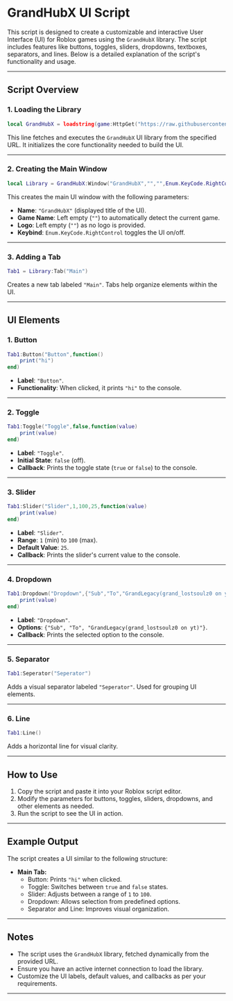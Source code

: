 # GrandHubX UI Script

This script is designed to create a customizable and interactive User Interface (UI) for Roblox games using the `GrandHubX` library. The script includes features like buttons, toggles, sliders, dropdowns, textboxes, separators, and lines. Below is a detailed explanation of the script's functionality and usage.

---

## Script Overview

### 1. **Loading the Library**
```lua
local GrandHubX = loadstring(game:HttpGet("https://raw.githubusercontent.com/KingTIM3R/UI_Final/refs/heads/main/GrandHubXUI.lua", true))()
```
This line fetches and executes the `GrandHubX` UI library from the specified URL. It initializes the core functionality needed to build the UI.

---

### 2. **Creating the Main Window**
```lua
local Library = GrandHubX:Window("GrandHubX","","",Enum.KeyCode.RightControl)
```
This creates the main UI window with the following parameters:
- **Name**: `"GrandHubX"` (displayed title of the UI).
- **Game Name**: Left empty (`""`) to automatically detect the current game.
- **Logo**: Left empty (`""`) as no logo is provided.
- **Keybind**: `Enum.KeyCode.RightControl` toggles the UI on/off.

---

### 3. **Adding a Tab**
```lua
Tab1 = Library:Tab("Main")
```
Creates a new tab labeled `"Main"`. Tabs help organize elements within the UI.

---

## UI Elements

### 1. **Button**
```lua
Tab1:Button("Button",function()
    print("hi")
end)
```
- **Label**: `"Button"`.
- **Functionality**: When clicked, it prints `"hi"` to the console.

---

### 2. **Toggle**
```lua
Tab1:Toggle("Toggle",false,function(value)
    print(value)
end)
```
- **Label**: `"Toggle"`.
- **Initial State**: `false` (off).
- **Callback**: Prints the toggle state (`true` or `false`) to the console.

---

### 3. **Slider**
```lua
Tab1:Slider("Slider",1,100,25,function(value)
    print(value)
end)
```
- **Label**: `"Slider"`.
- **Range**: `1` (min) to `100` (max).
- **Default Value**: `25`.
- **Callback**: Prints the slider's current value to the console.

---

### 4. **Dropdown**
```lua
Tab1:Dropdown("Dropdown",{"Sub","To","GrandLegacy(grand_lostsoulz0 on yt)"},function(value)
    print(value)
end)
```
- **Label**: `"Dropdown"`.
- **Options**: `{"Sub", "To", "GrandLegacy(grand_lostsoulz0 on yt)"}`.
- **Callback**: Prints the selected option to the console.

---

### 5. **Separator**
```lua
Tab1:Seperator("Seperator")
```
Adds a visual separator labeled `"Seperator"`. Used for grouping UI elements.

---

### 6. **Line**
```lua
Tab1:Line()
```
Adds a horizontal line for visual clarity.

---

## How to Use

1. Copy the script and paste it into your Roblox script editor.
2. Modify the parameters for buttons, toggles, sliders, dropdowns, and other elements as needed.
3. Run the script to see the UI in action.

---

## Example Output
The script creates a UI similar to the following structure:

- **Main Tab:**
  - Button: Prints `"hi"` when clicked.
  - Toggle: Switches between `true` and `false` states.
  - Slider: Adjusts between a range of `1` to `100`.
  - Dropdown: Allows selection from predefined options.
  - Separator and Line: Improves visual organization.

---

## Notes
- The script uses the `GrandHubX` library, fetched dynamically from the provided URL.
- Ensure you have an active internet connection to load the library.
- Customize the UI labels, default values, and callbacks as per your requirements.

---

